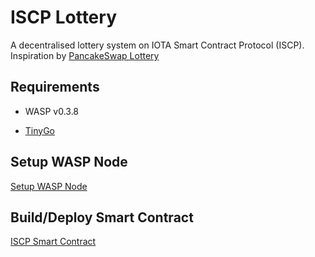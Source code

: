 # ISCP Lottery

A decentralised lottery system on IOTA Smart Contract Protocol (ISCP). Inspiration by [PancakeSwap Lottery](https://pancakeswap.finance/lottery)

## Requirements

- WASP v0.3.8

- [TinyGo](https://tinygo.org/getting-started/install/linux/)

## Setup WASP Node

[Setup WASP Node](resources/docs/wasp.md)

## Build/Deploy Smart Contract

[ISCP Smart Contract](resources/docs/smart-contract.md)
